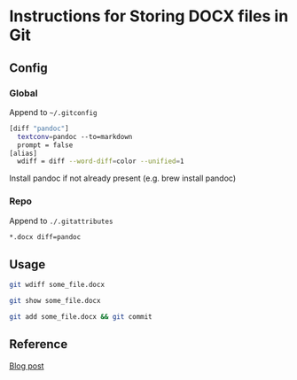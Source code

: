 # Instructions for Storing DOCX files in Git

## Config

### Global

Append to `~/.gitconfig`

```sh
[diff "pandoc"]
  textconv=pandoc --to=markdown
  prompt = false
[alias]
  wdiff = diff --word-diff=color --unified=1
```

Install pandoc if not already present (e.g. brew install pandoc)

### Repo

Append to `./.gitattributes`

```sh
*.docx diff=pandoc
```

## Usage

```sh
git wdiff some_file.docx

git show some_file.docx

git add some_file.docx && git commit
```

## Reference

[Blog post](http://blog.martinfenner.org/2014/08/25/using-microsoft-word-with-git/)
